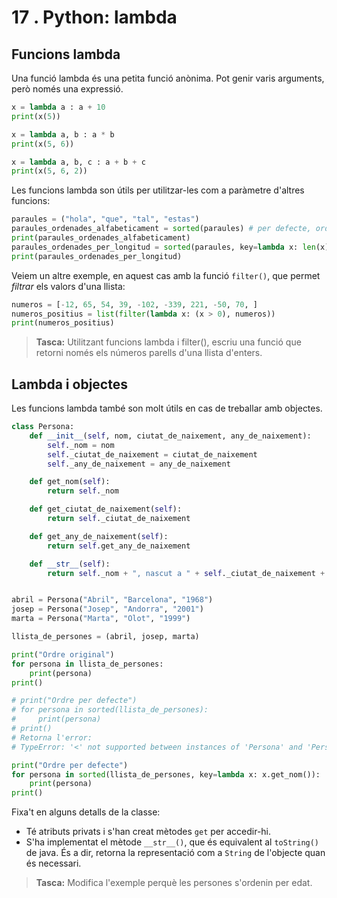 17 . Python: lambda
==========================

Funcions lambda
---------------

Una funció lambda és una petita funció anònima. Pot genir varis arguments, però només una expressió.

```python
x = lambda a : a + 10
print(x(5))

x = lambda a, b : a * b
print(x(5, 6))

x = lambda a, b, c : a + b + c
print(x(5, 6, 2))
```

Les funcions lambda son útils per utilitzar-les com a paràmetre d'altres funcions:

```python
paraules = ("hola", "que", "tal", "estas")
paraules_ordenades_alfabeticament = sorted(paraules) # per defecte, ordena alfabèticament
print(paraules_ordenades_alfabeticament)
paraules_ordenades_per_longitud = sorted(paraules, key=lambda x: len(x)) # ordena per la longitud
print(paraules_ordenades_per_longitud)
```

Veiem un altre exemple, en aquest cas amb la funció `filter()`, que permet _filtrar_ els valors d'una llista:

```python
numeros = [-12, 65, 54, 39, -102, -339, 221, -50, 70, ]
numeros_positius = list(filter(lambda x: (x > 0), numeros))
print(numeros_positius)
```

> **Tasca:** Utilitzant funcions lambda i filter(), escriu una funció que retorni només els números parells d'una llista d'enters.

Lambda i objectes
-----------------
Les funcions lambda també son molt útils en cas de treballar amb objectes.

```python
class Persona:
    def __init__(self, nom, ciutat_de_naixement, any_de_naixement):
        self._nom = nom
        self._ciutat_de_naixement = ciutat_de_naixement
        self._any_de_naixement = any_de_naixement

    def get_nom(self):
        return self._nom

    def get_ciutat_de_naixement(self):
        return self._ciutat_de_naixement

    def get_any_de_naixement(self):
        return self.get_any_de_naixement

    def __str__(self):
        return self._nom + ", nascut a " + self._ciutat_de_naixement + " l'any " + self._any_de_naixement + "."


abril = Persona("Abril", "Barcelona", "1968")
josep = Persona("Josep", "Andorra", "2001")
marta = Persona("Marta", "Olot", "1999")

llista_de_persones = (abril, josep, marta)

print("Ordre original")
for persona in llista_de_persones:
    print(persona)
print()

# print("Ordre per defecte")
# for persona in sorted(llista_de_persones):
#     print(persona)
# print()
# Retorna l'error:
# TypeError: '<' not supported between instances of 'Persona' and 'Persona'

print("Ordre per defecte")
for persona in sorted(llista_de_persones, key=lambda x: x.get_nom()):
    print(persona)
print()
```

Fixa't en alguns detalls de la classe:
- Té atributs privats i s'han creat mètodes `get` per accedir-hi.
- S'ha implementat el mètode `__str__()`, que és equivalent al `toString()` de java. És a dir, retorna la representació com a `String` de l'objecte quan és necessari.

> **Tasca:** Modifica l'exemple perquè les persones s'ordenin per edat.